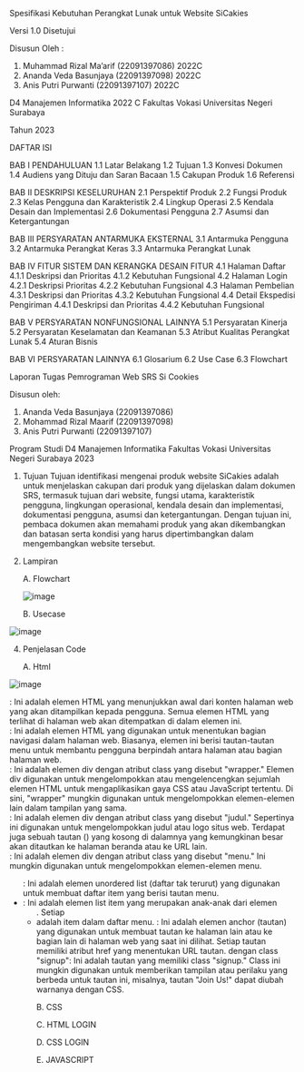 Spesifikasi Kebutuhan Perangkat Lunak 
untuk Website SiCakies 

Versi 1.0 Disetujui 
 
Disusun Oleh : 
1. Muhammad Rizal Ma’arif	(22091397086)  2022C 
2. Ananda Veda Basunjaya	(22091397098)  2022C 
3. Anis Putri Purwanti 		(22091397107)  2022C 
 
D4 Manajemen Informatika 2022 C
Fakultas Vokasi 
Universitas Negeri Surabaya 
 
Tahun 2023

DAFTAR ISI  
 
BAB I
PENDAHULUAN
1.1 Latar Belakang
1.2 Tujuan
1.3 Konvesi Dokumen
1.4 Audiens yang Dituju dan Saran Bacaan
1.5 Cakupan Produk
1.6 Referensi

BAB II
DESKRIPSI KESELURUHAN
2.1 Perspektif Produk
2.2 Fungsi Produk
2.3 Kelas Pengguna dan Karakteristik
2.4 Lingkup Operasi
2.5 Kendala Desain dan Implementasi
2.6 Dokumentasi Pengguna
2.7 Asumsi dan Ketergantungan

BAB III
PERSYARATAN ANTARMUKA EKSTERNAL
3.1 Antarmuka Pengguna
3.2 Antarmuka Perangkat Keras
3.3 Antarmuka Perangkat Lunak

BAB IV
FITUR SISTEM DAN KERANGKA DESAIN FITUR
4.1 Halaman Daftar
	4.1.1 Deskripsi dan Prioritas
    4.1.2 Kebutuhan Fungsional
4.2 Halaman Login
    4.2.1 Deskripsi Prioritas
    4.2.2 Kebutuhan Fungsional
4.3 Halaman Pembelian
    4.3.1 Deskripsi dan Prioritas
    4.3.2 Kebutuhan Fungsional
4.4 Detail Ekspedisi Pengiriman
    4.4.1 Deskripsi dan Prioritas
    4.4.2 Kebutuhan Fungsional

BAB V
PERSYARATAN NONFUNGSIONAL LAINNYA
5.1 Persyaratan Kinerja
5.2 Persyaratan Keselamatan dan Keamanan
5.3 Atribut Kualitas Perangkat Lunak
5.4 Aturan Bisnis

BAB VI
PERSYARATAN LAINNYA
6.1 Glosarium
6.2 Use Case
6.3 Flowchart

Laporan Tugas Pemrograman Web SRS Si Cookies

Disusun oleh:

1. Ananda Veda Basunjaya (22091397086)
2. Mohammad Rizal Maarif (22091397098)
3. Anis Putri Purwanti   (22091397107)

Program Studi D4 Manajemen Informatika 
Fakultas Vokasi 
Universitas Negeri Surabaya 
2023   

1. Tujuan
    Tujuan identifikasi mengenai produk website SiCakies adalah untuk menjelaskan cakupan dari produk yang dijelaskan dalam dokumen SRS, termasuk tujuan dari website, fungsi utama, karakteristik pengguna, lingkungan operasional, kendala desain dan implementasi, dokumentasi pengguna, asumsi dan ketergantungan. Dengan tujuan ini, pembaca dokumen akan memahami produk yang akan dikembangkan dan batasan serta kondisi yang harus dipertimbangkan dalam mengembangkan website tersebut.

2. Lampiran

   A. Flowchart 
   
   ![image](https://github.com/D4ManajemenInformatika/final-project-website-pemweb10_mic/assets/120777302/35e5fc63-3cc5-4a68-a175-ee3f4f168036)

   B. Usecase
   
![image](https://github.com/D4ManajemenInformatika/final-project-website-pemweb10_mic/assets/120777302/a6d7a8b6-7038-4f40-b770-e5055717f413)

4. Penjelasan Code

   A. Html

![image](https://github.com/D4ManajemenInformatika/final-project-website-pemweb10_mic/assets/124486941/820cd24c-c5e0-464e-8735-a1824389abe7)

<body>: Ini adalah elemen HTML yang menunjukkan awal dari konten halaman web yang akan ditampilkan kepada pengguna. Semua elemen HTML yang terlihat di halaman web akan ditempatkan di dalam elemen <body> ini.
<nav>: Ini adalah elemen HTML yang digunakan untuk menentukan bagian navigasi dalam halaman web. Biasanya, elemen ini berisi tautan-tautan menu untuk membantu pengguna berpindah antara halaman atau bagian halaman web.
<div class="wrapper">: Ini adalah elemen div dengan atribut class yang disebut "wrapper." Elemen div digunakan untuk mengelompokkan atau mengelencengkan sejumlah elemen HTML untuk mengaplikasikan gaya CSS atau JavaScript tertentu. Di sini, "wrapper" mungkin digunakan untuk mengelompokkan elemen-elemen lain dalam tampilan yang sama.
<div class="judul">: Ini adalah elemen div dengan atribut class yang disebut "judul." Sepertinya ini digunakan untuk mengelompokkan judul atau logo situs web. Terdapat juga sebuah tautan (<a>) yang kosong di dalamnya yang kemungkinan besar akan ditautkan ke halaman beranda atau ke URL lain.
<div class="menu">: Ini adalah elemen div dengan atribut class yang disebut "menu." Ini mungkin digunakan untuk mengelompokkan elemen-elemen menu.
<ul>: Ini adalah elemen unordered list (daftar tak terurut) yang digunakan untuk membuat daftar item yang berisi tautan menu.
<li>: Ini adalah elemen list item yang merupakan anak-anak dari elemen <ul>. Setiap <li> adalah item dalam daftar menu.
<a>: Ini adalah elemen anchor (tautan) yang digunakan untuk membuat tautan ke halaman lain atau ke bagian lain di halaman web yang saat ini dilihat. Setiap tautan memiliki atribut href yang menentukan URL tautan.
<a> dengan class "signup": Ini adalah tautan yang memiliki class "signup." Class ini mungkin digunakan untuk memberikan tampilan atau perilaku yang berbeda untuk tautan ini, misalnya, tautan "Join Us!" dapat diubah warnanya dengan CSS.

B. CSS

C. HTML LOGIN

D. CSS LOGIN

E. JAVASCRIPT
